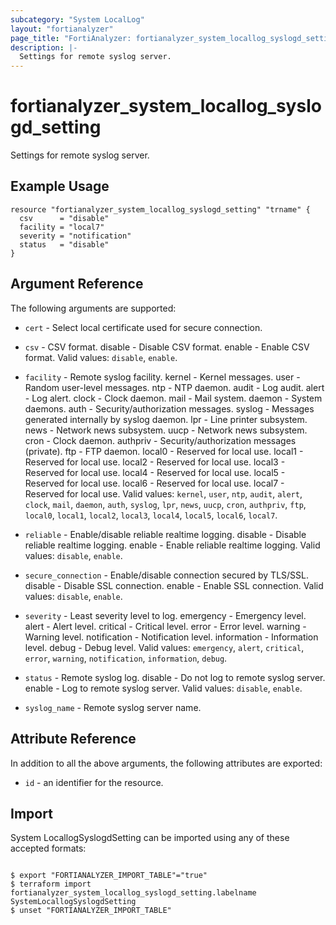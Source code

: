 ```yaml
---
subcategory: "System LocalLog"
layout: "fortianalyzer"
page_title: "FortiAnalyzer: fortianalyzer_system_locallog_syslogd_setting"
description: |-
  Settings for remote syslog server.
---
```


# fortianalyzer_system_locallog_syslogd_setting
Settings for remote syslog server.

## Example Usage

```hcl
resource "fortianalyzer_system_locallog_syslogd_setting" "trname" {
  csv      = "disable"
  facility = "local7"
  severity = "notification"
  status   = "disable"
}
```

## Argument Reference


The following arguments are supported:


* `cert` - Select local certificate used for secure connection.
* `csv` - CSV format. disable - Disable CSV format. enable - Enable CSV format. Valid values: `disable`, `enable`.

* `facility` - Remote syslog facility. kernel - Kernel messages. user - Random user-level messages. ntp - NTP daemon. audit - Log audit. alert - Log alert. clock - Clock daemon. mail - Mail system. daemon - System daemons. auth - Security/authorization messages. syslog - Messages generated internally by syslog daemon. lpr - Line printer subsystem. news - Network news subsystem. uucp - Network news subsystem. cron - Clock daemon. authpriv - Security/authorization messages (private). ftp - FTP daemon. local0 - Reserved for local use. local1 - Reserved for local use. local2 - Reserved for local use. local3 - Reserved for local use. local4 - Reserved for local use. local5 - Reserved for local use. local6 - Reserved for local use. local7 - Reserved for local use. Valid values: `kernel`, `user`, `ntp`, `audit`, `alert`, `clock`, `mail`, `daemon`, `auth`, `syslog`, `lpr`, `news`, `uucp`, `cron`, `authpriv`, `ftp`, `local0`, `local1`, `local2`, `local3`, `local4`, `local5`, `local6`, `local7`.

* `reliable` - Enable/disable reliable realtime logging. disable - Disable reliable realtime logging. enable - Enable reliable realtime logging. Valid values: `disable`, `enable`.

* `secure_connection` - Enable/disable connection secured by TLS/SSL. disable - Disable SSL connection. enable - Enable SSL connection. Valid values: `disable`, `enable`.

* `severity` - Least severity level to log. emergency - Emergency level. alert - Alert level. critical - Critical level. error - Error level. warning - Warning level. notification - Notification level. information - Information level. debug - Debug level. Valid values: `emergency`, `alert`, `critical`, `error`, `warning`, `notification`, `information`, `debug`.

* `status` - Remote syslog log. disable - Do not log to remote syslog server. enable - Log to remote syslog server. Valid values: `disable`, `enable`.

* `syslog_name` - Remote syslog server name.


## Attribute Reference

In addition to all the above arguments, the following attributes are exported:
* `id` - an identifier for the resource.

## Import

System LocallogSyslogdSetting can be imported using any of these accepted formats:
```

$ export "FORTIANALYZER_IMPORT_TABLE"="true"
$ terraform import fortianalyzer_system_locallog_syslogd_setting.labelname SystemLocallogSyslogdSetting
$ unset "FORTIANALYZER_IMPORT_TABLE"
```

